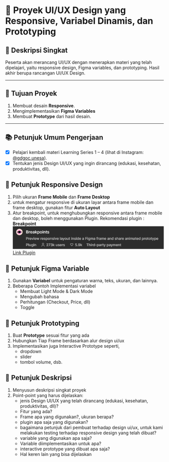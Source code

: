 # 📱 Proyek UI/UX Design yang Responsive, Variabel Dinamis, dan Prototyping

## 📝 Deskripsi Singkat
Peserta akan merancang UI/UX dengan menerapkan materi yang telah dipelajari, yaitu responsive design, Figma variables, dan prototyping. Hasil akhir berupa rancangan UI/UX Design.

---

## 🎯 Tujuan Proyek
1. Membuat desain **Responsive**.
2. Mengimplementasikan **Figma Variables**
3. Membuat **Prototype** dari hasil desain.

---

## 📚 Petunjuk Umum Pengerjaan
- [x] Pelajari kembali materi Learning Series 1 – 4 (lihat di Instagram: [@gdgoc.unesa](https://instagram.com/gdgoc.unesa)).
- [x] Tentukan jenis Design UI/UX yang ingin dirancang (edukasi, kesehatan, produktivitas, dll).

## 🎨 Petunjuk Responsive Design
1. Pilih ukuran **Frame Mobile** dan **Frame Desktop**
2. untuk mengatur responsive di ukuran layar antara frame mobile dan frame desktop, gunakan fitur **Auto Layout** 
3. Atur breakpoint, untuk menghubungkan responsive antara frame mobile dan desktop, boleh menggunakan Plugin. 
    Rekomendasi plugin : **Breakpoint**
    ![alt text](image.png) [Link Plugin](https://www.figma.com/community/plugin/824289601590456356)

## 🎨 Petunjuk Figma Variable
1. Gunakan **Variabel** untuk pengaturan warna, teks, ukuran, dan lainnya.
2. Beberapa Contoh Implementasi variabel
    - Membuat Light Mode & Dark Mode
    - Mengubah bahasa
    - Perhitungan (Checkout, Price, dll)
    - Toggle

## 🌠 Petunjuk Prototyping
1. Buat **Prototype** sesuai fitur yang ada
2. Hubungkan Tiap Frame berdasarkan alur design ui/ux
3. Implementasikan juga Interactive Prototype seperti,
    - dropdown
    - slider
    - tombol volume, dsb.

## 🍃 Petunjuk Deskripsi
1. Menyusun deskripsi singkat proyek
2. Point-point yang harus dijelaskan:
    - jenis Design UI/UX yang telah dirancang (edukasi, kesehatan, produktivitas, dll)?
    - Fitur yang ada?
    - Frame apa yang digunakan?, ukuran berapa?
    - plugin apa saja yang digunakan?
    - bagaimana petunjuk dari pembuat terhadap design ui/ux, untuk kami melakukan testing terhadap responsive design yang telah dibuat?
    - variable yang digunakan apa saja?
    - Variable diimplementasikan untuk apa?
    - interactive prototype yang dibuat apa saja?
    - Hal keren lain yang bisa dijelaskan